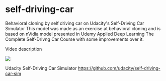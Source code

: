 # self-driving-car
Behavioral cloning by self driving car on Udacity's Self-Driving Car Simulator
This model was made as an exercise at behavioral cloning and is based on nVidia model presented in Udemy Applied Deep Learning The Complete Self-Drivng Car Course with some improvements over it.

Video description 

[![](http://img.youtube.com/vi/pio9rhGAt-8/0.jpg)](http://www.youtube.com/watch?v=pio9rhGAt-8 "")

Udacity Self-Driving Car Simulator https://github.com/udacity/self-driving-car-sim
